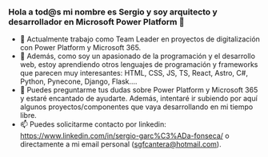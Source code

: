 ### Hola a tod@s mi nombre es Sergio y soy arquitecto y desarrollador en Microsoft Power Platform 👋

- 🔭 Actualmente trabajo como Team Leader en proyectos de digitalización con Power Platform y Microsoft 365. 
- 🌱 Además, como soy un apasionado de la programación y el desarrollo web, estoy aprendiendo otros lenguajes de programación y frameworks que parecen muy interesantes: HTML, CSS, JS, TS, React, Astro, C#, Python, Pynecone, Django, Flask....
- 💬 Puedes preguntarme tus dudas sobre Power Platform y Microsoft 365 y estaré encantado de ayudarte. Además, intentaré ir subiendo por aquí algunos proyectos/componentes que vaya desarrollando en mi tiempo libre.
- 📫 Puedes solicitarme contacto por linkedin: https://www.linkedin.com/in/sergio-garc%C3%ADa-fonseca/ o directamente a mi email personal (sgfcantera@hotmail.com).
